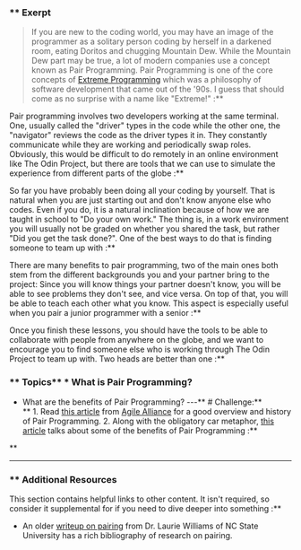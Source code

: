 ### ** Exerpt
>If you are new to the coding world, you may have an image of the programmer as a solitary person coding by herself in a darkened room, eating Doritos and chugging Mountain Dew. While the Mountain Dew part may be true, a lot of modern companies use a concept known as Pair Programming. Pair Programming is one of the core concepts of [Extreme Programming](http://www.extremeprogramming.org/) which was a philosophy of software development that came out of the '90s. I guess that should come as no surprise with a name like "Extreme!" :**

Pair programming involves two developers working at the same terminal. One, usually called the "driver" types in the code while the other one, the "navigator" reviews the code as the driver types it in. They constantly communicate while they are working and periodically swap roles. Obviously, this would be difficult to do remotely in an online environment like The Odin Project, but there are tools that we can use to simulate the experience from different parts of the globe :**

So far you have probably been doing all your coding by yourself. That is natural when you are just starting out and don't know anyone else who codes. Even if you do, it is a natural inclination because of how we are taught in school to "Do your own work." The thing is, in a work environment you will usually not be graded on whether you shared the task, but rather "Did you get the task done?". One of the best ways to do that is finding someone to team up with :**

There are many benefits to pair programming, two of the main ones both stem from the different backgrounds you and your partner bring to the project: Since you will know things your partner doesn't know, you will be able to see problems they don't see, and vice versa. On top of that, you will be able to teach each other what you know. This aspect is especially useful when you pair a junior programmer with a senior :**

Once you finish these lessons, you should have the tools to be able to collaborate with people from anywhere on the globe, and we want to encourage you to find someone else who is working through The Odin Project to team up with. Two heads are better than one :**


### **  Topics** * What is Pair Programming?
* What are the benefits of Pair Programming?
---** # Challenge:** <div class="lesson-content__panel" markdown="1">**   1. Read [this article](https://www.agilealliance.org/glossary/pairing/) from [Agile Alliance](https://www.agilealliance.org/) for a good overview and history of Pair Programming.
  2. Along with the obligatory car metaphor, [this article](http://techcrunch.com/2012/03/17/pair-programming-considered-extremely-beneficial/) talks about some of the benefits of Pair Programming :**

</div>** 

---


### ** Additional Resources
This section contains helpful links to other content. It isn't required, so consider it supplemental for if you need to dive deeper into something :**



* An older [writeup on pairing](http://collaboration.csc.ncsu.edu/laurie/pair.html) from Dr. Laurie Williams of NC State University has a rich bibliography of research on pairing.
